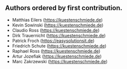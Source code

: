 ## Authors ordered by first contribution.

- Matthias Eilers (https://kuestenschmiede.de)
- Kevin Sowinski (https://kuestenschmiede.de)
- Claudio Ross (https://kuestenschmiede.de)
- Dirk Trauernicht (https://kuestenschmiede.de)
- Patrick Froch (https://easysolutionsit.de)
- Friedrich Schute (https://kuestenschmiede.de)
- Raphael Ross (https://kuestenschmiede.de)
- Artur Jozefiak (https://kuestenschmiede.de)
- Marc Zakrzewski (https://kuestenschmiede.de)